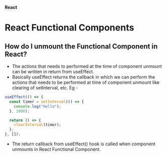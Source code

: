 **React**

# React Functional Components

## How do I unmount the Functional Component in React?

- The actions that needs to performed at the time of component unmount can be written in return from useEffect.
- Basically useEffect returns the callback in which we can perform the actions that needs to be performed at time of component unmount like clearing of setInterval, etc. Eg -

```javascript
useEffect(() => {
  const timer = setInterval(() => {
    console.log("Hello");
  }, 1000);

  return () => {
    clearInterval(timer);
  };
}, []);
```

- The return callback from useEffect() hook is called when component unmounts in React Functional Component.
